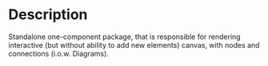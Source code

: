 # Description

Standalone one-component package, that is responsible for rendering interactive (but without ability to add new elements) canvas, with nodes and connections (i.o.w. Diagrams).
